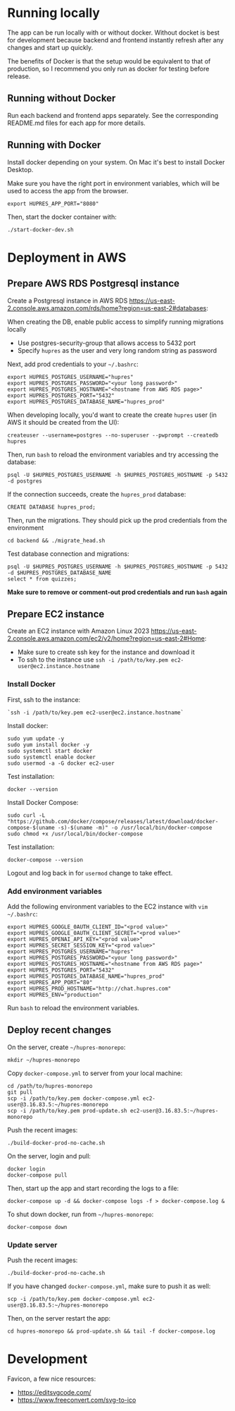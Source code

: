 # Running locally

The app can be run locally with or without docker. Without docket is best for development
because backend and frontend instantly refresh after any changes and start up quickly.

The benefits of Docker is that the setup would be equivalent to that of production, so
I recommend you only run as docker for testing before release.

## Running without Docker

Run each backend and frontend apps separately. See the corresponding README.md
files for each app for more details.

## Running with Docker

Install docker depending on your system. On Mac it's best to install Docker Desktop. 

Make sure you have the right port in environment variables, 
which will be used to access the app from the browser.

    export HUPRES_APP_PORT="8080"

Then, start the docker container with:

    ./start-docker-dev.sh
    
# Deployment in AWS

## Prepare AWS RDS Postgresql instance

Create a Postgresql instance in AWS RDS https://us-east-2.console.aws.amazon.com/rds/home?region=us-east-2#databases:

When creating the DB, enable public access to simplify running migrations locally
  * Use postgres-security-group that allows access to 5432 port
  * Specify `hupres` as the user and very long random string as password

Next, add prod credentials to your `~/.bashrc`:

    export HUPRES_POSTGRES_USERNAME="hupres"
    export HUPRES_POSTGRES_PASSWORD="<your long password>"
    export HUPRES_POSTGRES_HOSTNAME="<hostname from AWS RDS page>"
    export HUPRES_POSTGRES_PORT="5432"
    export HUPRES_POSTGRES_DATABASE_NAME="hupres_prod"

When developing locally, you'd want to create the create `hupres` user (in AWS it should be created from the UI):

    createuser --username=postgres --no-superuser --pwprompt --createdb hupres

Then, run `bash` to reload the environment variables and try accessing the database:

    psql -U $HUPRES_POSTGRES_USERNAME -h $HUPRES_POSTGRES_HOSTNAME -p 5432 -d postgres
    
If the connection succeeds, create the `hupres_prod` database:

    CREATE DATABASE hupres_prod;

Then, run the migrations. They should pick up the prod credentials from the environment

    cd backend && ./migrate_head.sh

Test database connection and migrations:

    psql -U $HUPRES_POSTGRES_USERNAME -h $HUPRES_POSTGRES_HOSTNAME -p 5432 -d $HUPRES_POSTGRES_DATABASE_NAME
    select * from quizzes;

**Make sure to remove or comment-out prod credentials and run `bash` again**

## Prepare EC2 instance

Create an EC2 instance with Amazon Linux 2023 https://us-east-2.console.aws.amazon.com/ec2/v2/home?region=us-east-2#Home:
* Make sure to create ssh key for the instance and download it
* To ssh to the instance use `ssh -i /path/to/key.pem ec2-user@ec2.instance.hostname`

### Install Docker

First, ssh to the instance:

    `ssh -i /path/to/key.pem ec2-user@ec2.instance.hostname`

Install docker:

    sudo yum update -y
    sudo yum install docker -y
    sudo systemctl start docker
    sudo systemctl enable docker
    sudo usermod -a -G docker ec2-user

Test installation:

    docker --version

Install Docker Compose:

    sudo curl -L "https://github.com/docker/compose/releases/latest/download/docker-compose-$(uname -s)-$(uname -m)" -o /usr/local/bin/docker-compose
    sudo chmod +x /usr/local/bin/docker-compose

Test installation:
    
    docker-compose --version

Logout and log back in for `usermod` change to take effect.

### Add environment variables

Add the following environment variables to the EC2 instance with `vim ~/.bashrc`:

    export HUPRES_GOOGLE_0AUTH_CLIENT_ID="<prod value>"
    export HUPRES_GOOGLE_0AUTH_CLIENT_SECRET="<prod value>"
    export HUPRES_OPENAI_API_KEY="<prod value>"
    export HUPRES_SECRET_SESSION_KEY="<prod value>"
    export HUPRES_POSTGRES_USERNAME="hupres"
    export HUPRES_POSTGRES_PASSWORD="<your long password>"
    export HUPRES_POSTGRES_HOSTNAME="<hostname from AWS RDS page>"
    export HUPRES_POSTGRES_PORT="5432"
    export HUPRES_POSTGRES_DATABASE_NAME="hupres_prod"
    export HUPRES_APP_PORT="80"
    export HUPRES_PROD_HOSTNAME="http://chat.hupres.com"
    export HUPRES_ENV="production"

Run `bash` to reload the environment variables.

## Deploy recent changes

On the server, create `~/hupres-monorepo`:

    mkdir ~/hupres-monorepo

Copy `docker-compose.yml` to server from your local machine:

    cd /path/to/hupres-monorepo
    git pull
    scp -i /path/to/key.pem docker-compose.yml ec2-user@3.16.83.5:~/hupres-monorepo
    scp -i /path/to/key.pem prod-update.sh ec2-user@3.16.83.5:~/hupres-monorepo

Push the recent images:

    ./build-docker-prod-no-cache.sh

On the server, login and pull:

    docker login
    docker-compose pull

Then, start up the app and start recording the logs to a file:

    docker-compose up -d && docker-compose logs -f > docker-compose.log &

To shut down docker, run from `~/hupres-monorepo`:

    docker-compose down

### Update server

Push the recent images:

    ./build-docker-prod-no-cache.sh

If you have changed `docker-compose.yml`, make sure to push it as well:

    scp -i /path/to/key.pem docker-compose.yml ec2-user@3.16.83.5:~/hupres-monorepo

Then, on the server restart the app:

    cd hupres-monorepo && prod-update.sh && tail -f docker-compose.log

# Development

Favicon, a few nice resources:
* https://editsvgcode.com/
* https://www.freeconvert.com/svg-to-ico

